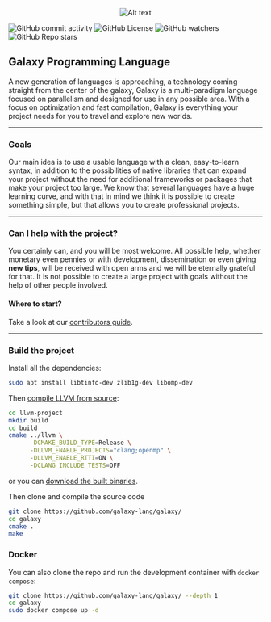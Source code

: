 <p align="center">
<img title="a title" alt="Alt text" src="https://i.ibb.co/RDwscdy/Untitled-83.png">
</p>

![GitHub commit activity](https://img.shields.io/github/commit-activity/t/galaxylabs-io/galaxy)
![GitHub License](https://img.shields.io/github/license/galaxylabs-io/galaxy)
![GitHub watchers](https://img.shields.io/github/watchers/galaxylabs-io/galaxy)
![GitHub Repo stars](https://img.shields.io/github/stars/galaxylabs-io/galaxy)

## Galaxy Programming Language
A new generation of languages ​​is approaching, a technology coming straight from the center of the galaxy, Galaxy is a multi-paradigm language focused on parallelism and designed for use in any possible area. With a focus on optimization and fast compilation, Galaxy is everything your project needs for you to travel and explore new worlds.

---

### Goals
Our main idea is to use a usable language with a clean, easy-to-learn syntax, in addition to the possibilities of native libraries that can expand your project without the need for additional frameworks or packages that make your project too large. We know that several languages ​​have a huge learning curve, and with that in mind we think it is possible to create something simple, but that allows you to create professional projects.

---

### Can I help with the project?
You certainly can, and you will be most welcome. All possible help, whether monetary even pennies or with development, dissemination or even giving **new tips**, will be received with open arms and we will be eternally grateful for that. It is not possible to create a large project with goals without the help of other people involved.

#### Where to start?
Take a look at our [contributors guide](https://github.com/galaxy-lang/galaxy/blob/main/docs/contributors_guide/start.md).

---

### Build the project

Install all the dependencies:
```bash
sudo apt install libtinfo-dev zlib1g-dev libomp-dev
```
Then [compile LLVM from source](https://github.com/llvm/llvm-project/):

```bash
cd llvm-project
mkdir build
cd build
cmake ../llvm \
      -DCMAKE_BUILD_TYPE=Release \
      -DLLVM_ENABLE_PROJECTS="clang;openmp" \
      -DLLVM_ENABLE_RTTI=ON \
      -DCLANG_INCLUDE_TESTS=OFF
```

or you can [download the built binaries](https://github.com/llvm/llvm-project/releases/tag/llvmorg-18.1.8).

Then clone and compile the source code
```bash
git clone https://github.com/galaxy-lang/galaxy/
cd galaxy
cmake .
make
```

### Docker

You can also clone the repo and run the development container with `docker compose`:

```bash
git clone https://github.com/galaxy-lang/galaxy/ --depth 1
cd galaxy
sudo docker compose up -d
```
